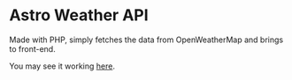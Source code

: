 # Astro Weather API

Made with PHP, simply fetches the data from OpenWeatherMap and brings to front-end.

You may see it working [here](https://astroxii.github.io/project/astroweather).
